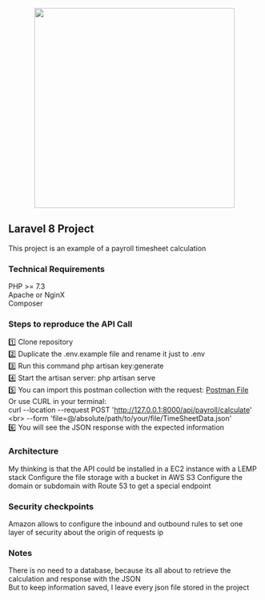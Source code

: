 <p align="center"><a href="https://laravel.com" target="_blank"><img src="https://raw.githubusercontent.com/laravel/art/master/logo-lockup/5%20SVG/2%20CMYK/1%20Full%20Color/laravel-logolockup-cmyk-red.svg" width="400"></a></p>

## Laravel 8 Project
This project is an example of a payroll timesheet calculation

### Technical Requirements
PHP >= 7.3<br>
Apache or NginX<br>
Composer<br>

### Steps to reproduce the API Call
:one:  Clone repository <br>
:two:  Duplicate the .env.example file and rename it just to .env <br>
:three: Run this command php artisan key:generate <br>
:four:  Start the artisan server: php artisan serve <br>
:five:  You can import this postman collection with the request: <a href="https://drive.google.com/file/d/1wuqM5O2MzmU_8bYWAEW965F0jPfMnxoH/view?usp=sharing">Postman File</a><br>
        Or use CURL in your terminal:<br>
        curl --location --request POST 'http://127.0.0.1:8000/api/payroll/calculate' \<br>
--form 'file=@/absolute/path/to/your/file/TimeSheetData.json'<br>
:six:  You will see the JSON response with the expected information

### Architecture
My thinking is that the API could be installed in a EC2 instance with a LEMP stack
Configure the file storage with a bucket in AWS S3
Configure the domain or subdomain with Route 53 to get a special endpoint

### Security checkpoints
Amazon allows to configure the inbound and outbound rules to set one layer of security about the origin of requests ip

### Notes
There is no need to a database, because its all about to retrieve the calculation and response with the JSON<br> But to keep information saved, I leave every json file stored in the project

